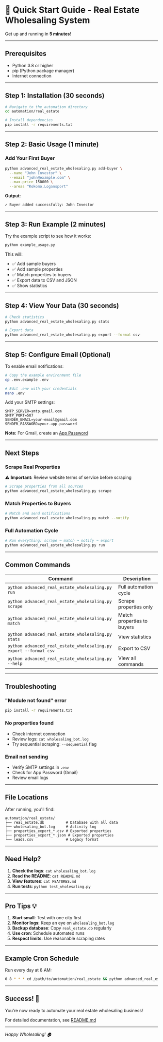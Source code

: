 # 🚀 Quick Start Guide - Real Estate Wholesaling System

Get up and running in **5 minutes**!

---

## Prerequisites

- Python 3.8 or higher
- pip (Python package manager)
- Internet connection

---

## Step 1: Installation (30 seconds)

```bash
# Navigate to the automation directory
cd automation/real_estate

# Install dependencies
pip install -r requirements.txt
```

---

## Step 2: Basic Usage (1 minute)

### Add Your First Buyer

```bash
python advanced_real_estate_wholesaling.py add-buyer \
  --name "John Investor" \
  --email "john@example.com" \
  --max-price 150000 \
  --areas "Kokomo,Logansport"
```

**Output:**
```
✓ Buyer added successfully: John Investor
```

---

## Step 3: Run Example (2 minutes)

Try the example script to see how it works:

```bash
python example_usage.py
```

This will:
- ✅ Add sample buyers
- ✅ Add sample properties
- ✅ Match properties to buyers
- ✅ Export data to CSV and JSON
- ✅ Show statistics

---

## Step 4: View Your Data (30 seconds)

```bash
# Check statistics
python advanced_real_estate_wholesaling.py stats

# Export data
python advanced_real_estate_wholesaling.py export --format csv
```

---

## Step 5: Configure Email (Optional)

To enable email notifications:

```bash
# Copy the example environment file
cp .env.example .env

# Edit .env with your credentials
nano .env
```

Add your SMTP settings:
```env
SMTP_SERVER=smtp.gmail.com
SMTP_PORT=587
SENDER_EMAIL=your-email@gmail.com
SENDER_PASSWORD=your-app-password
```

**Note:** For Gmail, create an [App Password](https://support.google.com/accounts/answer/185833)

---

## Next Steps

### Scrape Real Properties

⚠️ **Important:** Review website terms of service before scraping

```bash
# Scrape properties from all sources
python advanced_real_estate_wholesaling.py scrape
```

### Match Properties to Buyers

```bash
# Match and send notifications
python advanced_real_estate_wholesaling.py match --notify
```

### Full Automation Cycle

```bash
# Run everything: scrape → match → notify → export
python advanced_real_estate_wholesaling.py run
```

---

## Common Commands

| Command | Description |
|---------|-------------|
| `python advanced_real_estate_wholesaling.py run` | Full automation cycle |
| `python advanced_real_estate_wholesaling.py scrape` | Scrape properties only |
| `python advanced_real_estate_wholesaling.py match` | Match properties to buyers |
| `python advanced_real_estate_wholesaling.py stats` | View statistics |
| `python advanced_real_estate_wholesaling.py export --format csv` | Export to CSV |
| `python advanced_real_estate_wholesaling.py --help` | View all commands |

---

## Troubleshooting

### "Module not found" error

```bash
pip install -r requirements.txt
```

### No properties found

- Check internet connection
- Review logs: `cat wholesaling_bot.log`
- Try sequential scraping: `--sequential` flag

### Email not sending

- Verify SMTP settings in `.env`
- Check for App Password (Gmail)
- Review email logs

---

## File Locations

After running, you'll find:

```
automation/real_estate/
├── real_estate.db          # Database with all data
├── wholesaling_bot.log     # Activity log
├── properties_export_*.csv # Exported properties
├── properties_export_*.json # Exported properties
└── leads.csv               # Legacy format
```

---

## Need Help?

1. **Check the logs**: `cat wholesaling_bot.log`
2. **Read the README**: `cat README.md`
3. **View features**: `cat FEATURES.md`
4. **Run tests**: `python test_wholesaling.py`

---

## Pro Tips 💡

1. **Start small**: Test with one city first
2. **Monitor logs**: Keep an eye on `wholesaling_bot.log`
3. **Backup database**: Copy `real_estate.db` regularly
4. **Use cron**: Schedule automated runs
5. **Respect limits**: Use reasonable scraping rates

---

## Example Cron Schedule

Run every day at 8 AM:

```bash
0 8 * * * cd /path/to/automation/real_estate && python advanced_real_estate_wholesaling.py run
```

---

## Success! 🎉

You're now ready to automate your real estate wholesaling business!

For detailed documentation, see [README.md](README.md)

---

*Happy Wholesaling! 🏠*
